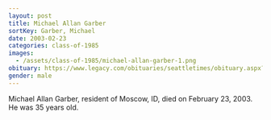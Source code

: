 ```yaml
---
layout: post
title: Michael Allan Garber
sortKey: Garber, Michael
date: 2003-02-23
categories: class-of-1985
images:
  - /assets/class-of-1985/michael-allan-garber-1.png
obituary: https://www.legacy.com/obituaries/seattletimes/obituary.aspx?page=lifestory&pid=823767
gender: male
---
```

Michael Allan Garber, resident of Moscow, ID, died on February 23, 2003. He was 35 years old.
